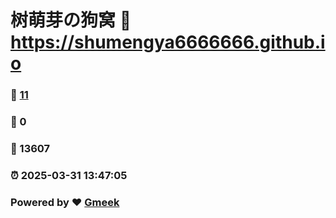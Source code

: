 # 树萌芽の狗窝 :link: https://shumengya6666666.github.io 
### :page_facing_up: [11](https://shumengya6666666.github.io/tag.html) 
### :speech_balloon: 0 
### :hibiscus: 13607 
### :alarm_clock: 2025-03-31 13:47:05 
### Powered by :heart: [Gmeek](https://github.com/Meekdai/Gmeek)
